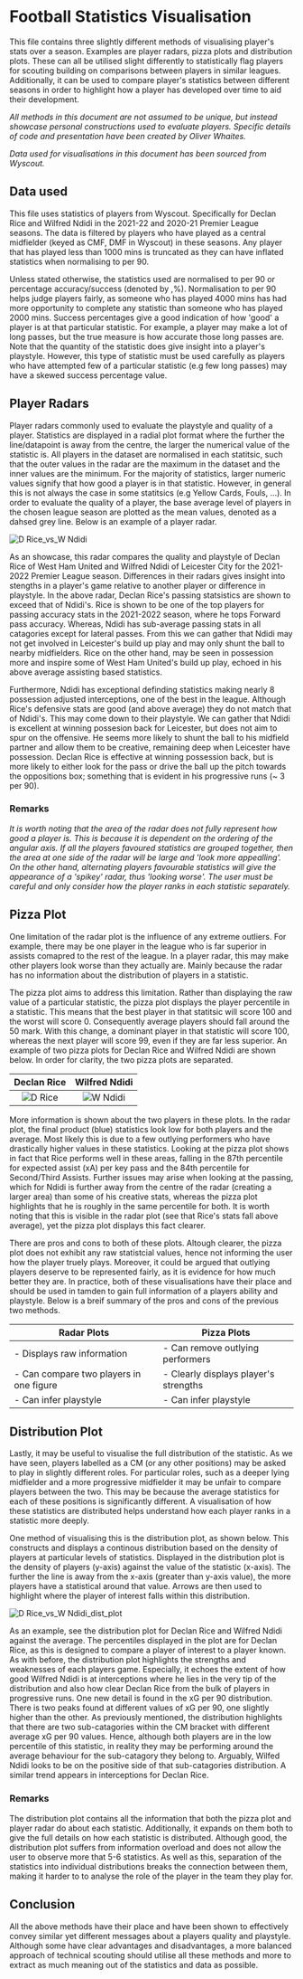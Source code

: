 # Football Statistics Visualisation

This file contains three slightly different methods of visualising player's stats over a season. Examples are player radars, pizza plots and distribution plots. These can all be utilised slight differently to statistically flag players for scouting building on comparisons between players in similar leagues. Additionally, it can be used to compare player's statistics between different seasons in order to highlight how a player has developed over time to aid their development.

*All methods in this document are not assumed to be unique, but instead showcase personal constructions used to evaluate players. Specific details of code and presentation have been created by Oliver Whaites.*

*Data used for visualisations in this document has been sourced from Wyscout.*

## Data used

This file uses statistics of players from Wyscout. Specifically for Declan Rice and Wilfred Ndidi in the 2021-22 and 2020-21 Premier League seasons. The data is filtered by players who have played as a central midfielder (keyed as CMF, DMF in Wyscout) in these seasons. Any player that has played less than 1000 mins is truncated as they can have inflated statistics when normalising to per 90.

Unless stated otherwise, the statistics used are normalised to per 90 or percentage accuracy/success (denoted by ,%). Normalisation to per 90 helps judge players fairly, as someone who has played 4000 mins has had more opportunity to complete any statistic than someone who has played 2000 mins. Success percentages give a good indication of how 'good' a player is at that particular statistic. For example, a player may make a lot of long passes, but the true measure is how accurate those long passes are. Note that the quantity of the statistic does give insight into a player's playstyle. However, this type of statistic must be used carefully as players who have attempted few of a particular statistic (e.g few long passes) may have a skewed success percentage value.

## Player Radars

Player radars commonly used to evaluate the playstyle and quality of a player. Statistics are displayed in a radial plot format where the further the line/datapoint is away from the centre, the larger the numerical value of the statistic is. All players in the dataset are normalised in each statitsic, such that the outer values in the radar are the maximum in the dataset and the inner values are the minimum. For the majority of statistics, larger numeric values signify that how good a player is in that statistic. However, in general this is not always the case in some statitsics (e.g Yellow Cards, Fouls, ...). In order to evaluate the quality of a player, the base average level of players in the chosen league season are plotted as the mean values, denoted as a dahsed grey line. Below is an example of a player radar.


![D  Rice_vs_W  Ndidi](https://user-images.githubusercontent.com/110287328/182711667-510248d9-f206-425d-b792-b7aeeb98d253.png)


As an showcase, this radar compares the quality and playstyle of Declan Rice of West Ham United and Wilfred Ndidi of Leicester City for the 2021-2022 Premier League season. Differences in their radars gives insight into stengths in a player's game relative to another player or difference in playstyle. In the above radar, Declan Rice's passing statsistics are shown to exceed that of Ndidi's. Rice is shown to be one of the top players for passing accuracy stats in the 2021-2022 season, where he tops Forward pass accuracy. Whereas, Ndidi has sub-average passing stats in all catagories except for lateral passes. From this we can gather that Ndidi may not get involved in Leicester's build up play and may only shunt the ball to nearby midfielders. Rice on the other hand, may be seen in possession more and inspire some of West Ham United's build up play, echoed in his above average assisting based statistics. 

Furthermore, Ndidi has exceptional definding statistics making nearly 8 possession adjusted interceptions, one of the best in the league. Although Rice's defensive stats are good (and above average) they do not match that of Ndidi's. This may come down to their playstyle. We can gather that Ndidi is excellent at winning possesion back for Leicester, but does not aim to spur on the offensive. He seems more likely to shunt the ball to his midfield partner and allow them to be creative, remaining deep when Leicester have possession. Declan Rice is effective at winning possession back, but is more likely to either look for the pass or drive the ball up the pitch towards the oppositions box; something that is evident in his progressive runs (~ 3 per 90).

### Remarks

*It is worth noting that the area of the radar does not fully represent how good a player is. This is because it is dependent on the ordering of the angular axis. If all the players favoured statistics are grouped together, then the area at one side of the radar will be large and 'look more appealling'. On the other hand, alternating players favourable statistics will give the appearance of a 'spikey' radar, thus 'looking worse'. The user must be careful and only consider how the player ranks in each statistic separately.*

## Pizza Plot

One limitation of the radar plot is the influence of any extreme outliers. For example, there may be one player in the league who is far superior in assists comapred to the rest of the league. In a player radar, this may make other players look worse than they actually are. Mainly because the radar has no information about the distribution of players in a statistic. 

The pizza plot aims to address this limitation. Rather than displaying the raw value of a particular statistic, the pizza plot displays the player percentile in a statistic. This means that the best player in that statitsic will score 100 and the worst will score 0. Consequently average players should fall around the 50 mark. With this change, a dominant player in that statistic will score 100, whereas the next player will score 99, even if they are far less superior. An example of two pizza plots for Declan Rice and Wilfred Ndidi are shown below. In order for clarity, the two pizza plots are separated.


Declan Rice             |  Wilfred Ndidi
:-------------------------:|:-------------------------:
![D  Rice](https://user-images.githubusercontent.com/110287328/182711303-4744f0d5-3e6b-473d-a42d-35bbf3d54480.png) |   ![W  Ndidi](https://user-images.githubusercontent.com/110287328/182711349-77be4295-be2d-481d-8f65-0703469b9d6f.png)


More information is shown about the two players in these plots. In the radar plot, the final product (blue) statistics look low for both players and the average. Most likely this is due to a few outlying performers who have drastically higher values in these statistics. Looking at the pizza plot shows in fact that Rice performs well in these areas, falling in the 87th percentile for expected assist (xA) per key pass and the 84th percentile for Second/Third Assists. Further issues may arise when looking at the passing, which for Ndidi is further away from the centre of the radar (creating a larger area) than some of his creative stats, whereas the pizza plot highlights that he is roughly in the same percentile for both. It is worth noting that this is visible in the radar plot (see that Rice's stats fall above average), yet the pizza plot displays this fact clearer. 

There are pros and cons to both of these plots. Altough clearer, the pizza plot does not exhibit any raw statistcial values, hence not informing the user how the player truely plays. Moreover, it could be argued that outlying players deserve to be represented fairly, as it is evidence for how much better they are. In practice, both of these visualisations have their place and should be used in tamden to gain full information of a players ability and playstyle. Below is a breif summary of the pros and cons of the previous two methods.

Radar Plots       |Pizza Plots         
|-----------------|-------------------|
|- Displays raw information |- Can remove outlying performers |
|- Can compare two players in one figure |- Clearly displays player's strengths |
|- Can infer playstyle | - Can infer playstyle |


## Distribution Plot

Lastly, it may be useful to visualise the full distribution of the statistic. As we have seen, players labelled as a CM (or any other positions) may be asked to play in slightly different roles. For particular roles, such as a deeper lying midfielder and a more progressive midfielder it may be unfair to compare players between the two. This may be because the average statistics for each of these positions is significantly different. A visualisation of how these statistics are distributed helps understand how each player ranks in a statistic more deeply.

One method of visualising this is the distribution plot, as shown below. This constructs and displays a continous distribution based on the density of players at particular levels of statistics. Displayed in the distribution plot is the density of players (y-axis) against the value of the statistic (x-axis). The further the line is away from the x-axis (greater than y-axis value), the more players have a statistical around that value. Arrows are then used to highlight where the player of interest falls within this distribution.

![D  Rice_vs_W  Ndidi_dist_plot](https://user-images.githubusercontent.com/110287328/182716133-7d99f497-8954-4e5b-82d9-b674480d93d2.png)

As an example, see the distribution plot for Declan Rice and Wilfred Ndidi against the average. The percentiles displayed in the plot are for Declan Rice, as this is designed to compare a player of interest to a player known. As with before, the distribution plot highlights the strengths and weaknesses of each players game. Especially, it echoes the extent of how good Wilfred Ndidi is at interceptions where he lies in the very tip of the distribution and also how clear Declan Rice from the bulk of players in progressive runs. One new detail is found in the xG per 90 distribution. There is two peaks found at different values of xG per 90, one slightly higher than the other. As previously mentioned, the distribution highlights that there are two sub-catagories within the CM bracket with different average xG per 90 values. Hence, although both players are in the low percentile of this statistic, in reality they may be performing around the average behaviour for the sub-catagory they belong to. Arguably, Wilfed Ndidi looks to be on the positive side of that sub-catagories distribution. A similar trend appears in interceptions for Declan Rice.

### Remarks

The distribution plot contains all the information that both the pizza plot and player radar do about each statistic. Additionally, it expands on them both to give the full details on how each statistic is distributed. Although good, the distribution plot suffers from information overload and does not allow the user to observe more that 5-6 statistics. As well as this, separation of the statistics into individual distributions breaks the connection between them, making it harder to to analyse the role of the player in the team they play for. 

## Conclusion

All the above methods have their place and have been shown to effectively convey similar yet different messages about a players quality and playstyle. Although some have clear advantages and disadvantages, a more balanced approach of technical scouting should utilise all these methods and more to extract as much meaning out of the statistics and data as possible.
